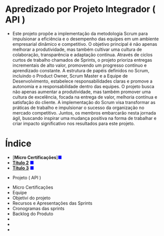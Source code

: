 # Apredizado por Projeto Integrador ( API )
- Este projeto propõe a implementação da metodologia Scrum para impulsionar a eficiência e o desempenho das equipes em um ambiente empresarial dinâmico e competitivo. O objetivo principal é não apenas melhorar a produtividade, mas também cultivar uma cultura de colaboração, transparência e adaptação contínua. Através de ciclos curtos de trabalho chamados de Sprints, o projeto prioriza entregas incrementais de alto valor, promovendo um progresso contínuo e aprendizado constante. A estrutura de papéis definidos no Scrum, incluindo o Product Owner, Scrum Master e a Equipe de Desenvolvimento, estabelece responsabilidades claras e promove a autonomia e a responsabilidade dentro das equipes. O projeto busca não apenas aumentar a produtividade, mas também promover uma cultura de excelência, focada na entrega de valor, melhoria contínua e satisfação do cliente. A implementação do Scrum visa transformar as práticas de trabalho e impulsionar o sucesso da organização no mercado competitivo. Juntos, os membros embarcarão nesta jornada ágil, buscando inspirar uma mudança positiva na forma de trabalhar e criar impacto significativo nos resultados para este projeto.

# Índice 


- [**Micro Certificações**]<span style="color: blue;">&#9632;</span>
- [**Título 2**](#titulo2) <span style="color: blue;">&#9632;</span>
- [**Título 3**](#titulo3) <span style="color: blue;">&#9632;</span>
* Projeto ( API )
- Micro Certificações
- Equipe
- Objetivi do projeto
- Recursos e Apresentações das Sprints
- Cronogramas das sprints
- Backlog do Produto
- 
-
-
  



